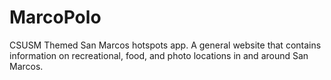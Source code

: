 # MarcoPolo
CSUSM Themed San Marcos hotspots app.
A general website that contains information on recreational, food, and photo locations in and around San Marcos.
